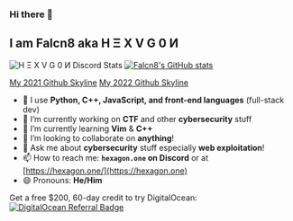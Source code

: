 ### Hi there 👋

## I am Falcn8 aka H Ξ X V G 0 И

![H Ξ X V G 0 И Discord Stats](https://discord.c99.nl/widget/theme-2/710698624891224135.png)
[![Falcn8's GitHub stats](https://github-readme-stats.vercel.app/api?username=Falcn8)](https://github.com/Falcn8)  

[My 2021 Github Skyline](https://skyline.github.com/Falcn8/2021)
[My 2022 Github Skyline](https://skyline.github.com/Falcn8/2022)

- 💪 I use **Python, C++, JavaScript, and front-end languages** (full-stack dev)
- 🔭 I’m currently working on **CTF** and other **cybersecurity** stuff
- 🌱 I’m currently learning **Vim** & **C++**
- 👯 I’m looking to collaborate on **anything**!
- 💬 Ask me about **cybersecurity** stuff especially **web exploitation**!
- 📫 How to reach me: **`hexagon.one` on Discord** or at [https://hexagon.one/](https://hexagon.one)
- 😄 Pronouns: **He/Him**

Get a free $200, 60-day credit to try DigitalOcean:  
<a href="https://www.digitalocean.com/?refcode=971575c40584&utm_campaign=Referral_Invite&utm_medium=Referral_Program&utm_source=badge"><img src="https://web-platforms.sfo2.cdn.digitaloceanspaces.com/WWW/Badge%201.svg" alt="DigitalOcean Referral Badge" /></a>

